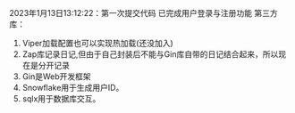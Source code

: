 2023年1月13日13:12:22：第一次提交代码
已完成用户登录与注册功能
第三方库：
1. Viper加载配置也可以实现热加载(还没加入)
2. Zap库记录日记,但由于自己封装后不能与Gin库自带的日记结合起来，所以现在是分开记录
3. Gin是Web开发框架
4. Snowflake用于生成用户ID。
5. sqlx用于数据库交互。